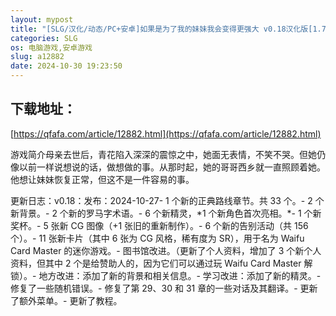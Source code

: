 ```yaml
---
layout: mypost
title: "[SLG/汉化/动态/PC+安卓]如果是为了我的妹妹我会变得更强大 v0.18汉化版[1.71G/移动/百度]"
categories: SLG
os: 电脑游戏,安卓游戏
slug: a12882
date: 2024-10-30 19:23:50
---
```


## 下载地址：

[https://qfafa.com/article/12882.html](https://qfafa.com/article/12882.html)

游戏简介母亲去世后，青花陷入深深的震惊之中，她面无表情，不笑不哭。但她仍像以前一样说想说的话，做想做的事。从那时起，她的哥哥西乡就一直照顾着她。他想让妹妹恢复正常，但这不是一件容易的事。

更新日志：v0.18：发布：2024-10-27- 1 个新的正典路线章节。共 33 个。- 2 个新背景。- 2 个新的罗马字术语。- 6 个新精灵，\*1 个新角色首次亮相。\*- 1 个新奖杯。- 5 张新 CG 图像（+1 张旧的重新制作）。- 6 个新的告别活动（共 156 个）。- 11 张新卡片（其中 6 张为 CG 风格，稀有度为 SR），用于名为 Waifu Card Master 的迷你游戏。- 图书馆改进。（更新了个人资料，增加了 3 个新个人资料，但其中 2 个是给赞助人的，因为它们可以通过玩 Waifu Card Master 解锁）。- 地方改进：添加了新的背景和相关信息。- 学习改进：添加了新的精灵。- 修复了一些随机错误。- 修复了第 29、30 和 31 章的一些对话及其翻译。- 更新了额外菜单。- 更新了教程。